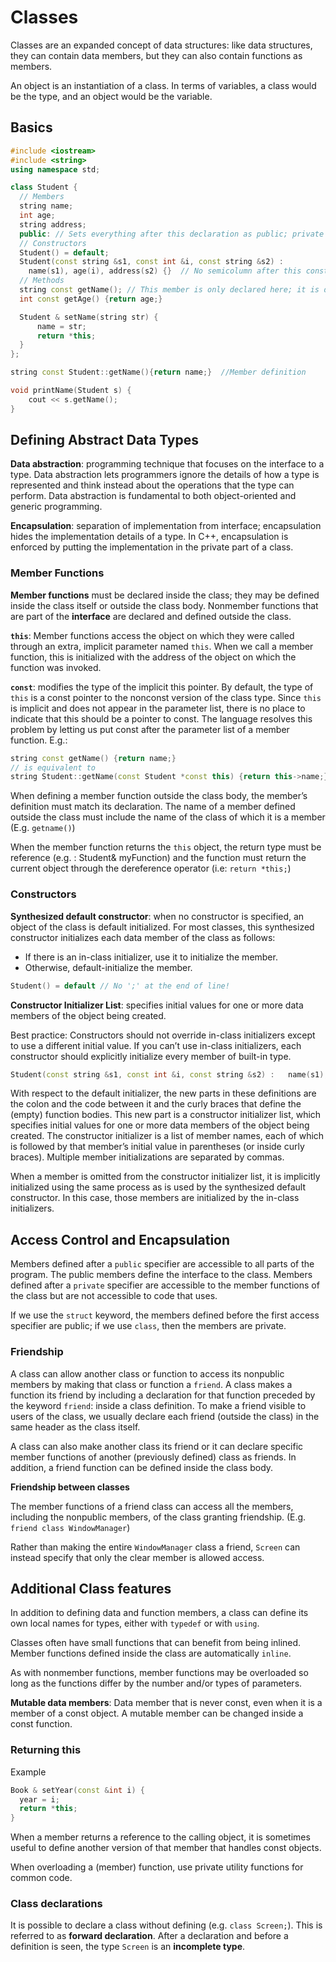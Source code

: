 
# Classes

Classes are an expanded concept of data structures: like data structures, they can contain data members, but they can also contain functions as members.

An object is an instantiation of a class. In terms of variables, a class would be the type, and an object would be the variable.

## Basics

```c++
#include <iostream>
#include <string>
using namespace std;

class Student { 
  // Members
  string name;
  int age;
  string address;  
  public: // Sets everything after this declaration as public; private does the same
  // Constructors
  Student() = default;
  Student(const string &s1, const int &i, const string &s2) :
    name(s1), age(i), address(s2) {}  // No semicolumn after this constructor!!! 
  // Methods
  string const getName(); // This member is only declared here; it is defined outside the class
  int const getAge() {return age;}

  Student & setName(string str) {
      name = str;
      return *this;
  }
};

string const Student::getName(){return name;}  //Member definition

void printName(Student s) {
    cout << s.getName();
}
```

## Defining Abstract Data Types

**Data abstraction**: programming technique that focuses on the interface to a type. Data abstraction lets programmers ignore the details of how a type is represented and think instead about the operations that the type can perform. Data abstraction is fundamental to both object-oriented and generic programming.

**Encapsulation**: separation of implementation from interface; encapsulation hides the implementation details of a type. In C++, encapsulation is enforced by putting the implementation in the private part of a class.

### Member Functions

**Member functions** must be declared inside the class; they may be defined inside the class itself or outside the class body. Nonmember functions that are part of the **interface** are declared and defined outside the class.

**`this`**: Member functions access the object on which they were called through an extra, implicit parameter named `this`. When we call a member function, this is initialized with the address of the object on which the function was invoked.

**`const`**: modifies the type of the implicit this pointer. By default, the type of `this` is a const pointer to the nonconst version of the class type. Since `this` is implicit and does not appear in the parameter list, there is no place to indicate that this should be a pointer to const. The language resolves this problem by letting us put const after the parameter list of a member function. E.g.:
```c++
string const getName() {return name;}
// is equivalent to
string Student::getName(const Student *const this) {return this->name;}
```

When defining a member function outside the class body, the member’s definition must match its declaration. The name of a member defined outside the class must include the name of the class of which it is a member (E.g. `getname()`)

When the member function returns the `this` object, the return type must be reference (e.g. : Student& myFunction) and the function must return the current object through the dereference operator (i.e: `return *this;`)

### Constructors

**Synthesized default constructor**: when no constructor is specified, an object of the class is default initialized. For most classes, this synthesized constructor initializes each data member of the class as follows:
- If there is an in-class initializer, use it to initialize the member.
- Otherwise, default-initialize the member.
```c++
Student() = default // No ';' at the end of line!
```

**Constructor Initializer List**: specifies initial values for one or more data members of the object being created.

Best practice: Constructors should not override in-class initializers except to use a different initial value. If you can’t use in-class initializers, each constructor should explicitly initialize every member of built-in type.

```c++
Student(const string &s1, const int &i, const string &s2) :   name(s1), age(i), address(s2) {}
```

With respect to the default initializer, the new parts in these definitions are the colon and the code between it and the curly braces that define the (empty) function bodies. This new part is a constructor initializer list, which specifies initial values for one or more data members of the object being created. The constructor initializer is a list of member names, each of which is followed by that member’s initial value in parentheses (or inside curly braces). Multiple member initializations are separated by commas.

When a member is omitted from the constructor initializer list, it is implicitly initialized using the same process as is used by the synthesized default constructor. In this case, those members are initialized by the in-class initializers.

## Access Control and Encapsulation

Members defined after a `public` specifier are accessible to all parts of the program. The public members define the interface to the class. Members defined after a `private` specifier are accessible to the member functions of the class but are not accessible to code that uses.

If we use the `struct` keyword, the members defined before the first access specifier are public; if we use `class`, then the members are private.

### Friendship

A class can allow another class or function to access its nonpublic members by making that class or function a `friend`. A class makes a function its friend by including a declaration for that function preceded by the keyword `friend`: inside a class definition. To make a friend visible to users of the class, we usually declare each friend (outside the class) in the same header as the class itself.

A class can also make another class its friend or it can declare specific member functions of another (previously defined) class as friends. In addition, a friend function can be defined inside the class body.

**Friendship between classes**

The member functions of a friend class can access all the members, including the nonpublic members, of the class granting friendship. (E.g. `friend class WindowManager`)

Rather than making the entire `WindowManager` class a friend, `Screen` can instead specify that only the clear member is allowed access.

## Additional Class features

In addition to defining data and function members, a class can define its own local names for types, either with `typedef` or with `using`.

Classes often have small functions that can benefit from being inlined. Member functions defined inside the class are automatically `inline`.

As with nonmember functions, member functions may be overloaded so long as the functions differ by the number and/or types of parameters.

**Mutable data members**: Data member that is never const, even when it is a member of a const object. A mutable member can be changed inside a const function.

### Returning this

Example
```c++
Book & setYear(const &int i) {
  year = i;
  return *this;
}
```

When a member returns a reference to the calling object, it is sometimes useful to define another version of that member that handles const objects.

When overloading a (member) function, use private utility functions for common code.

### Class declarations

It is possible to declare a class without defining (e.g. `class Screen;`). This is referred to as **forward declaration**. After a declaration and before a definition is seen, the type `Screen` is an **incomplete type**.

